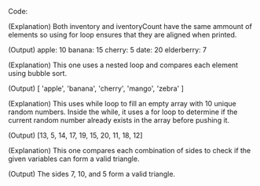 <!-- Task 1 - Inventory Tracker -->
Code:

(Explanation)
Both inventory and iventoryCount have the same ammount of elements so using for loop ensures that they are aligned when printed.

(Output)
apple: 10
banana: 15
cherry: 5
date: 20
elderberry: 7



<!-- Task 2 - Alphabetical Sorting -->
(Explanation)
This one uses a nested loop and compares each element using bubble sort. 

(Output)
[ 'apple', 'banana', 'cherry', 'mango', 'zebra' ]



<!-- Task 3 - Unique Array Builder -->
(Explanation)
This uses while loop to fill an empty array with 10 unique random numbers. Inside the while, it uses a for loop to determine if the current random number already exists in the array before pushing it.

(Output)
[13,  5, 14, 17, 19, 15, 20, 11, 18, 12]



<!-- Task 4 - Triangle Checker -->
(Explanation)
This one compares each combination of sides to check if the given variables can form a valid triangle.

(Output)
The sides 7, 10, and 5 form a valid triangle.
